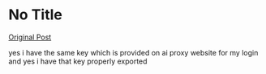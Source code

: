 # No Title

[Original Post](https://discourse.onlinedegree.iitm.ac.in/t/164277/573)

<p>yes i have the same key which is provided on ai proxy website for my login<br>
and yes i have that key properly exported</p>